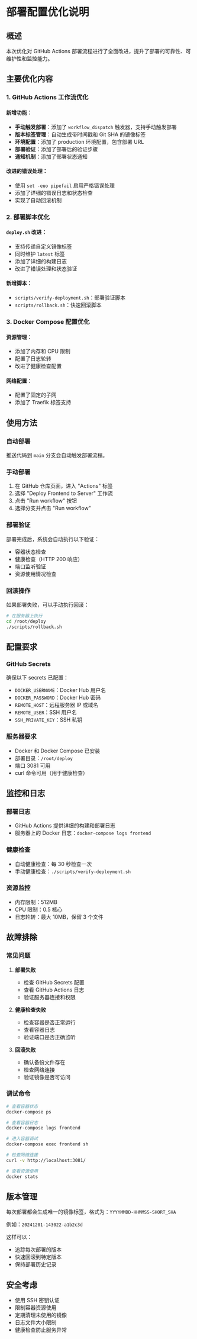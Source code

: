 # 部署配置优化说明

## 概述

本次优化对 GitHub Actions 部署流程进行了全面改进，提升了部署的可靠性、可维护性和监控能力。

## 主要优化内容

### 1. GitHub Actions 工作流优化

#### 新增功能：

- **手动触发部署**：添加了 `workflow_dispatch` 触发器，支持手动触发部署
- **版本标签管理**：自动生成带时间戳和 Git SHA 的镜像标签
- **环境配置**：添加了 production 环境配置，包含部署 URL
- **部署验证**：添加了部署后的验证步骤
- **通知机制**：添加了部署状态通知

#### 改进的错误处理：

- 使用 `set -euo pipefail` 启用严格错误处理
- 添加了详细的错误日志和状态检查
- 实现了自动回滚机制

### 2. 部署脚本优化

#### `deploy.sh` 改进：

- 支持传递自定义镜像标签
- 同时维护 `latest` 标签
- 添加了详细的构建日志
- 改进了错误处理和状态验证

#### 新增脚本：

- `scripts/verify-deployment.sh`：部署验证脚本
- `scripts/rollback.sh`：快速回滚脚本

### 3. Docker Compose 配置优化

#### 资源管理：

- 添加了内存和 CPU 限制
- 配置了日志轮转
- 改进了健康检查配置

#### 网络配置：

- 配置了固定的子网
- 添加了 Traefik 标签支持

## 使用方法

### 自动部署

推送代码到 `main` 分支会自动触发部署流程。

### 手动部署

1. 在 GitHub 仓库页面，进入 "Actions" 标签
2. 选择 "Deploy Frontend to Server" 工作流
3. 点击 "Run workflow" 按钮
4. 选择分支并点击 "Run workflow"

### 部署验证

部署完成后，系统会自动执行以下验证：

- 容器状态检查
- 健康检查（HTTP 200 响应）
- 端口监听验证
- 资源使用情况检查

### 回滚操作

如果部署失败，可以手动执行回滚：

```bash
# 在服务器上执行
cd /root/deploy
./scripts/rollback.sh
```

## 配置要求

### GitHub Secrets

确保以下 secrets 已配置：

- `DOCKER_USERNAME`：Docker Hub 用户名
- `DOCKER_PASSWORD`：Docker Hub 密码
- `REMOTE_HOST`：远程服务器 IP 或域名
- `REMOTE_USER`：SSH 用户名
- `SSH_PRIVATE_KEY`：SSH 私钥

### 服务器要求

- Docker 和 Docker Compose 已安装
- 部署目录：`/root/deploy`
- 端口 3081 可用
- curl 命令可用（用于健康检查）

## 监控和日志

### 部署日志

- GitHub Actions 提供详细的构建和部署日志
- 服务器上的 Docker 日志：`docker-compose logs frontend`

### 健康检查

- 自动健康检查：每 30 秒检查一次
- 手动健康检查：`./scripts/verify-deployment.sh`

### 资源监控

- 内存限制：512MB
- CPU 限制：0.5 核心
- 日志轮转：最大 10MB，保留 3 个文件

## 故障排除

### 常见问题

1. **部署失败**

   - 检查 GitHub Secrets 配置
   - 查看 GitHub Actions 日志
   - 验证服务器连接和权限

2. **健康检查失败**

   - 检查容器是否正常运行
   - 查看容器日志
   - 验证端口是否正确监听

3. **回滚失败**
   - 确认备份文件存在
   - 检查网络连接
   - 验证镜像是否可访问

### 调试命令

```bash
# 查看容器状态
docker-compose ps

# 查看容器日志
docker-compose logs frontend

# 进入容器调试
docker-compose exec frontend sh

# 检查网络连接
curl -v http://localhost:3081/

# 查看资源使用
docker stats
```

## 版本管理

每次部署都会生成唯一的镜像标签，格式为：`YYYYMMDD-HHMMSS-SHORT_SHA`

例如：`20241201-143022-a1b2c3d`

这样可以：

- 追踪每次部署的版本
- 快速回滚到特定版本
- 保持部署历史记录

## 安全考虑

- 使用 SSH 密钥认证
- 限制容器资源使用
- 定期清理未使用的镜像
- 日志文件大小限制
- 健康检查防止服务异常
